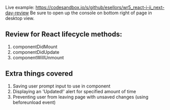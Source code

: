 Live example: https://codesandbox.io/s/github/esellors/wr5_react-i-ii_next-day-review
Be sure to open up the console on bottom right of page in desktop view.

## Review for React lifecycle methods: 

1) componentDidMount
2) componentDidUpdate
3) componentWillUnmount

## Extra things covered

1) Saving user prompt input to use in component
2) Displaying an 'Updated!' alert for specified amount of time
3) Preventing user from leaving page with unsaved changes (using beforeunload event)
